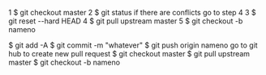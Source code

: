 


1   $ git checkout master
2   $ git status        if there are conflicts go to step 4
3   $ git reset --hard HEAD
4   $ git pull upstream master
5   $ git checkout -b nameno



$ git add -A
$ git commit -m "whatever"
$ git push origin nameno
go to git hub to create new pull request
$ git checkout master
$ git pull upstream master
$ git checkout -b nameno
